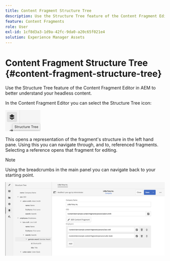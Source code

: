 ```yaml
---
title: Content Fragment Structure Tree
description: Use the Structure Tree feature of the Content Fragment Editor in AEM to better understand your headless content.
feature: Content Fragments
role: User
exl-id: 1cf8d3a3-1d9a-42fc-9da0-a20c65f021e4
solution: Experience Manager Assets
---
```

# Content Fragment Structure Tree {#content-fragment-structure-tree}

Use the Structure Tree feature of the Content Fragment Editor in AEM to better understand your headless content.

In the Content Fragment Editor you can select the Structure Tree icon:

![Content Fragment Structure Tree](assets/cfm-structuretree-01.png)

This opens a representation of the fragment's structure in the left hand pane. Using this you can navigate through, and to, referenced fragments. Selecting a reference opens that fragment for editing.

>[!NOTE]
>
>Using the breadcrumbs in the main panel you can navigate back to your starting point.

![Content Fragment Structure Tree](assets/cfm-structuretree-02.png)
